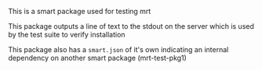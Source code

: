 This is a smart package used for testing mrt

This package outputs a line of text to the stdout on the server which is used by the test suite to verify installation

This package also has a `smart.json` of it's own indicating an internal dependency on another smart package (mrt-test-pkg1)

